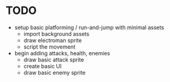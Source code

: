 TODO
====

- setup basic platforming / run-and-jump with minimal assets
    - import background assets
    - draw electroman sprite
    - script the movement
- begin adding attacks, health, enemies
    - draw basic attack sprite
    - create basic UI
    - draw basic enemy sprite
